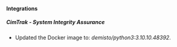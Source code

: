 #### Integrations
##### CimTrak - System Integrity Assurance
- Updated the Docker image to: *demisto/python3:3.10.10.48392*.
